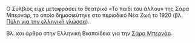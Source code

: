 Ο Σύλβιος είχε μεταφράσει το θεατρικό «Το παιδί του άλλου» της Σάρα Μπερνάρ, το οποίο δημοσιεύτηκε στο περιοδικό Νέα Ζωή
το 1920 (βλ. [Πύλη για την ελληνική γλώσσα](https://www.greek-language.gr/greekLang/literature/bibliographies/to_greek/bibliography.html?start=0&translator=%CE%A3%CF%8D%CE%BB%CE%B2%CE%B9%CE%BF%CF%82%20[%CE%91.%20%CE%A0%CE%B1%CF%80%CE%B1%CE%B4%CF%8C%CF%80%CE%BF%CF%85%CE%BB%CE%BF%CF%82]&show=1)).

Βλ. και άρθρο στην Ελληνική Βικιπαίδεια για την [Σάρα Μπερνάρ](https://el.wikipedia.org/wiki/Σάρα_Μπερνάρ).
